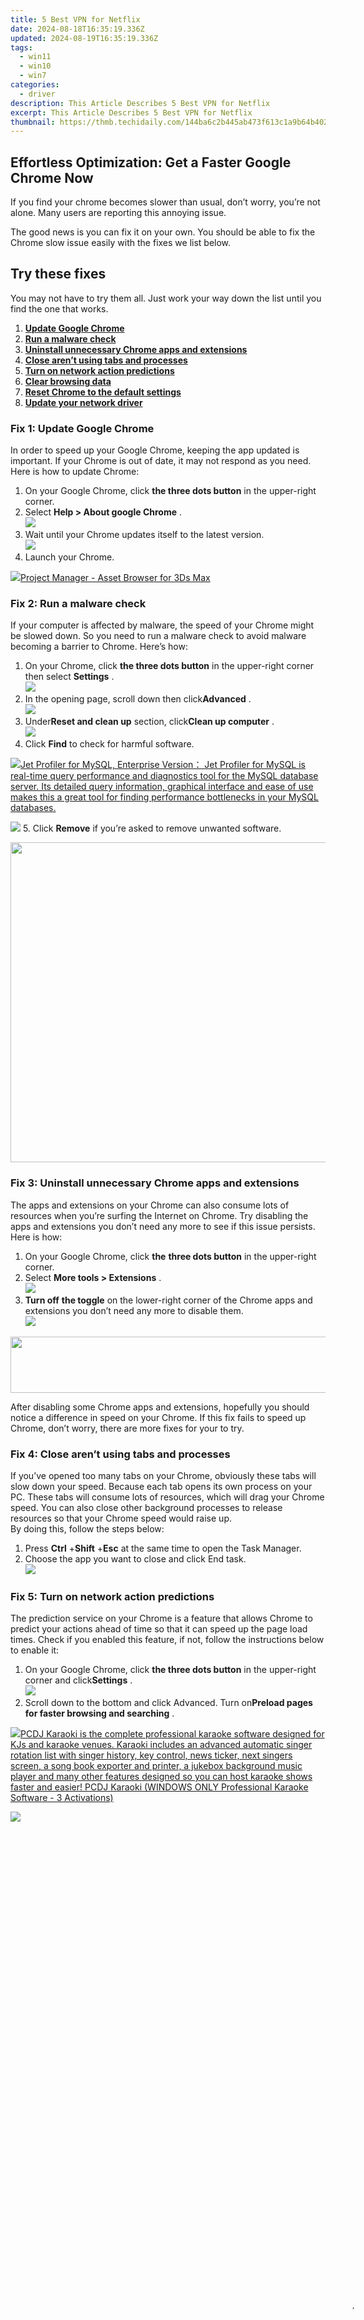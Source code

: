 ```yaml
---
title: 5 Best VPN for Netflix
date: 2024-08-18T16:35:19.336Z
updated: 2024-08-19T16:35:19.336Z
tags:
  - win11
  - win10
  - win7
categories:
  - driver
description: This Article Describes 5 Best VPN for Netflix
excerpt: This Article Describes 5 Best VPN for Netflix
thumbnail: https://thmb.techidaily.com/144ba6c2b445ab473f613c1a9b64b4025f153684504ed90b87c56b4f36e8f03d.jpg
---
```


## Effortless Optimization: Get a Faster Google Chrome Now

If you find your chrome becomes slower than usual, don’t worry, you’re not alone. Many users are reporting this annoying issue.

 The good news is you can fix it on your own. You should be able to fix the Chrome slow issue easily with the fixes we list below.

## Try these fixes

 You may not have to try them all. Just work your way down the list until you find the one that works.

1. **[Update Google Chrome](https://tools.techidaily.com/drivereasy/download/)**
2. **[Run a malware check](https://tools.techidaily.com/drivereasy/download/)**
3. **[Uninstall unnecessary Chrome apps and extensions](https://tools.techidaily.com/drivereasy/download/)**
4. **[Close aren’t using tabs and processes](https://tools.techidaily.com/drivereasy/download/)**
5. **[Turn on network action predictions](https://tools.techidaily.com/drivereasy/download/)**
6. **[Clear browsing data](https://tools.techidaily.com/drivereasy/download/)**
7. **[Reset Chrome to the default settings](https://tools.techidaily.com/drivereasy/download/)**
8. **[Update your network driver](https://tools.techidaily.com/drivereasy/download/)**

### Fix 1: Update Google Chrome

 In order to speed up your Google Chrome, keeping the app updated is important. If your Chrome is out of date, it may not respond as you need. Here is how to update Chrome:

1. On your Google Chrome, click **the three dots button** in the upper-right corner.
2. Select **Help > About google Chrome** .  
![](https://images.drivereasy.com/wp-content/uploads/2019/09/g1-1.jpg)
3. Wait until your Chrome updates itself to the latest version.  
![](https://images.drivereasy.com/wp-content/uploads/2018/09/Snap39.jpg)
4. Launch your Chrome.

<!-- affiliate ads begin -->
<a href="https://secure.2checkout.com/order/checkout.php?PRODS=4709458&QTY=1&AFFILIATE=108875&CART=1"><img src="https://3d-kstudio.com/wp-content/uploads/2014/02/Project-Manager-3D-Models-4-800x800.jpg" border="0">Project Manager - Asset Browser for 3Ds Max</a>
<!-- affiliate ads end -->
### Fix 2: Run a malware check

 If your computer is affected by malware, the speed of your Chrome might be slowed down. So you need to run a malware check to avoid malware becoming a barrier to Chrome. Here’s how:

1. On your Chrome, click **the three dots button** in the upper-right corner then select **Settings** .  
![](https://images.drivereasy.com/wp-content/uploads/2019/09/g2.jpg)
2. In the opening page, scroll down then click**Advanced** .  
![](https://images.drivereasy.com/wp-content/uploads/2019/09/g3.jpg)
3. Under**Reset and clean up** section, click**Clean up computer** .  
![](https://images.drivereasy.com/wp-content/uploads/2019/09/g4.jpg)
4. Click **Find** to check for harmful software.  
<!-- affiliate ads begin -->
<a href="https://secure.2checkout.com/order/checkout.php?PRODS=4576829&QTY=1&AFFILIATE=108875&CART=1"><img src="https://secure.avangate.com/images/merchant/9e740b84bb48a64dde25061566299467/products/copy_1_jp_box_big.png" border="0">Jet Profiler for MySQL, Enterprise Version： Jet Profiler for MySQL is real-time query performance and diagnostics tool for the MySQL database server. Its detailed query information, graphical interface and ease of use makes this a great tool for finding performance bottlenecks in your MySQL databases. </a>
<!-- affiliate ads end -->
![](https://images.drivereasy.com/wp-content/uploads/2019/09/g5.jpg)
5. Click **Remove** if you’re asked to remove unwanted software.
<!-- affiliate ads begin -->
<a href="https://ephamedtechinc.pxf.io/c/5597632/2095369/26400" target="_top" id="2095369"><img src="//a.impactradius-go.com/display-ad/26400-2095369" border="0" alt="" width="1024" height="512"/></a><img height="0" width="0" src="https://imp.pxf.io/i/5597632/2095369/26400" style="position:absolute;visibility:hidden;" border="0" />
<!-- affiliate ads end -->

### Fix 3: Uninstall unnecessary Chrome apps and extensions

 The apps and extensions on your Chrome can also consume lots of resources when you’re surfing the Internet on Chrome. Try disabling the apps and extensions you don’t need any more to see if this issue persists.  
 Here is how:

1. On your Google Chrome, click **the** **three dots button**  in the upper-right corner.
2. Select **More tools > Extensions** .  
![](https://images.drivereasy.com/wp-content/uploads/2019/09/g6.jpg)
3. **Turn off** **the toggle** on the lower-right corner of the Chrome apps and extensions you don’t need any more to disable them.  
![](https://images.drivereasy.com/wp-content/uploads/2018/09/Snap26-1.jpg)

<!-- affiliate ads begin -->
<a href="https://arkmc.pxf.io/c/5597632/427477/5172" target="_top" id="427477"><img src="//a.impactradius-go.com/display-ad/5172-427477" border="0" alt="" width="728" height="90"/></a><img height="0" width="0" src="https://arkmc.pxf.io/i/5597632/427477/5172" style="position:absolute;visibility:hidden;" border="0" />
<!-- affiliate ads end -->
 After disabling some Chrome apps and extensions, hopefully you should notice a difference in speed on your Chrome. If this fix fails to speed up Chrome, don’t worry, there are more fixes for your to try.

### Fix 4: Close aren’t using tabs and processes

 If you’ve opened too many tabs on your Chrome, obviously these tabs will slow down your speed. Because each tab opens its own process on your PC. These tabs will consume lots of resources, which will drag your Chrome speed. You can also close other background processes to release resources so that your Chrome speed would raise up.  
 By doing this, follow the steps below:

1. Press **Ctrl** +**Shift** +**Esc** at the same time to open the Task Manager.
2. Choose the app you want to close and click End task.  
![](https://images.drivereasy.com/wp-content/uploads/2019/09/g7.jpg)

### Fix 5: Turn on network action predictions

 The prediction service on your Chrome is a feature that allows Chrome to predict your actions ahead of time so that it can speed up the page load times. Check if you enabled this feature, if not, follow the instructions below to enable it:

1. On your Google Chrome, click **the three dots button**  in the upper-right corner and click**Settings** .  
![](https://images.drivereasy.com/wp-content/uploads/2019/09/g2.jpg)
2. Scroll down to the bottom and click Advanced. Turn on**Preload pages for faster browsing and searching** .  
<!-- affiliate ads begin -->
<a href="https://shop.pcdj.com/order/checkout.php?PRODS=4698832&QTY=1&AFFILIATE=108875&CART=1"> <img src="https://secure.avangate.com/images/merchant/47f4b6321e9fd8e8f7326a6adc1a7c1e/products/karaoki-new-searchresultspane.jpg" border="0">PCDJ Karaoki is the complete professional karaoke software designed for KJs and karaoke venues. Karaoki includes an advanced automatic singer rotation list with singer history, key control, news ticker, next singers screen, a song book exporter and printer, a jukebox background music player and many other features designed so you can host karaoke shows faster and easier! 
 PCDJ Karaoki (WINDOWS ONLY Professional Karaoke Software - 3 Activations)</a>
<!-- affiliate ads end -->
![](https://images.drivereasy.com/wp-content/uploads/2019/09/g8.jpg)

<!-- affiliate ads begin -->
<span id="1793213">
					<video width="1080" height="1620" style="cursor:pointer"
           poster="//a.impactradius-go.com/display-clicktoplayimage/1793213.jpeg"
           onclick="if(!this.playClicked){this.play();this.setAttribute('controls',true);this.playClicked=true;}">
	   <source src="//a.impactradius-go.com/display-ad/19135-1793213">
	   <img src="//a.impactradius-go.com/display-clicktoplayimage/1793213.jpeg" style="border: none; height: 100%; width: 100%; object-fit: contain">
	</video>
	<div style="width:1080px;text-align:center"><a href="javascript:window.open(decodeURIComponent('https%3A%2F%2Ftinyland.pxf.io%2Fc%2F5597632%2F1793213%2F19135'), '_blank');void(0);">Click here</a></div>
</span>
<img height="0" width="0" src="https://imp.pxf.io/i/5597632/1793213/19135" style="position:absolute;visibility:hidden;" border="0" />
<!-- affiliate ads end -->
### Fix 6: Clear browsing data

 To much cache and history data could affect the Chrome speed. So it is suggested that you clear the cache and browsing data to speed up your Chrome.

 **Note: This operation will clear all your browsing history, passwords and preferences on your browser** . And you will need to re-enter your passwords and re-adjust your preferences when you access all websites you have visited.

Here is how to do it:

1. In the Chrome address bar, copy and paste[chrome://settings/clearBrowserData](https://tools.techidaily.com/drivereasy/download/) . Then press**Enter** .
2. Set the time range to **cover from when you started to use your browser till now** .  
![](https://images.drivereasy.com/wp-content/uploads/2018/09/Snap29.jpg)

<!-- affiliate ads begin -->
<a href="https://printrendy.pxf.io/c/5597632/1453720/17020" target="_top" id="1453720"><img src="//a.impactradius-go.com/display-ad/17020-1453720" border="0" alt="" width="300" height="250"/></a><img height="0" width="0" src="https://imp.pxf.io/i/5597632/1453720/17020" style="position:absolute;visibility:hidden;" border="0" />
<!-- affiliate ads end -->
### Fix 7: Reset Chrome to the default settings

 This method is like a combination for Fix 3 and Fix 5\. It will clear temporary data and disable all extensions. But your bookmarks, history and saved passwords won’t be cleared.

1. On your Google Chrome, click **the three dots button**  in the upper-right corner and click**Settings** .  
![](https://images.drivereasy.com/wp-content/uploads/2019/09/g2.jpg)
2. Scroll down to the bottom and click**Advanced** .  
<!-- affiliate ads begin -->
<a href="https://secure.2checkout.com/order/checkout.php?PRODS=35038891&QTY=1&AFFILIATE=108875&CART=1"><img src="https://www.dupinout.com/wp-content/uploads/2021/12/DupInOut-New-Duplicate-Scan-Tab.png" border="0"></a>
<!-- affiliate ads end -->
![](https://images.drivereasy.com/wp-content/uploads/2019/09/g3.jpg)
3. Under**Reset and clean up** section, click**Restore settings to their original defaults** .  
<!-- affiliate ads begin -->
<a href="https://natural-cycles.sjv.io/c/5597632/2072199/17885" target="_top" id="2072199"><img src="//a.impactradius-go.com/display-ad/17885-2072199" border="0" alt="" width="300" height="300"/></a><img height="0" width="0" src="https://imp.pxf.io/i/5597632/2072199/17885" style="position:absolute;visibility:hidden;" border="0" />
<!-- affiliate ads end -->
![](https://images.drivereasy.com/wp-content/uploads/2019/09/g9.jpg)
4. Click **Reset settings** .  
<!-- affiliate ads begin -->
<a href="https://store.movavi.com/affiliate.php?ACCOUNT=MOVAVI&AFFILIATE=108875&PATH=https%3A%2F%2Fwww.movavi.com%3FAFFILIATE%3D108875%26RESOURCE%3DMovavi%2BVideo%2BConverter%2BBox"><img src="https://mcusercontent.com/0885a03ded3d480dca9287f12/images/8020c1dc-518e-3bdf-6e7b-e6d1bdf1597b.jpg" border="0"></a>
<!-- affiliate ads end -->
![](https://images.drivereasy.com/wp-content/uploads/2018/09/Snap37.jpg)

<!-- affiliate ads begin -->
<a href="https://store.massmailsoftware.com/order/checkout.php?PRODS=1095219&QTY=1&AFFILIATE=108875&CART=1"><img src="https://secure.avangate.com/images/merchant/dc87c13749315c7217cdc4ac692e704c/banera_for_partners-20_%281%29.jpg" border="0"></a>
<!-- affiliate ads end -->
### Fix 8:**Update your network driver**

 If the network driver on your PC is missing or outdated, it may also cause the Chrome slow issue. To speed up Chrome, you need to keep your network driver up to date.

There are two ways to update your drivers:

**[Option 1 – Manually](https://tools.techidaily.com/drivereasy/download/)**  – You’ll need some computer skills and patience to update your drivers this way, because you need to find exactly the right the driver online, download it and install it step by step.

OR

**[Option 2 – Automatically (Recommended)](https://www.drivereasy.com/knowledge/solved-speed-up-google-chrome-easily-quickly/#op2) [](https://tools.techidaily.com/drivereasy/download/)**  – This is the quickest and easiest option. It’s all done with just a couple of mouse clicks – easy even if you’re a computer newbie.

#### **Option 1 –** **Download and install the driver manually**

 To get the latest driver, you need to go to the manufacturer website, find the drivers corresponding with your specific flavor of Windows version (for example, Windows 32 bit) and download the driver manually.

 Once you’ve downloaded the correct drivers for your system, double-click on the downloaded file and follow the on-screen instructions to install the driver.

#### **Option 2 – Automatically update network drivers**

 If you don’t have the time, patience or computer skills to update your drivers manually, you can do it automatically with Driver Easy.

[Driver Easy](https://tools.techidaily.com/drivereasy/download/) will automatically recognize your system and find the correct drivers for it. You don’t need to know exactly what system your computer is running, you don’t need to risk downloading and installing the wrong driver, and you don’t need to worry about making a mistake when installing.

 You can update your drivers automatically with either the FREE or the [Pro version](https://tools.techidaily.com/drivereasy/download/) of Driver Easy. But with the [Pro version](https://tools.techidaily.com/drivereasy/download/) it takes just 2 clicks (and you get full support and a 30-day money back guarantee):

1. **[Download](https://tools.techidaily.com/drivereasy/download/)**  and install Driver Easy.
2. Run Driver Easy and click **Scan Now** button. Driver Easy will then scan your computer and detect any problem drivers.  
![](https://images.drivereasy.com/wp-content/uploads/2019/04/network1.jpg)
3. Click the **Update** button next to the driver to automatically download and install the correct version of this driver (you can do this with Free version). Or click **Update All** to automatically download and install the correct version of _all_ the drivers that are missing or out of date on your system (this requires the **[Pro version](https://tools.techidaily.com/drivereasy/download/)**  – you’ll be prompted to upgrade when you click Update All).  
![](https://images.drivereasy.com/wp-content/uploads/2019/04/network.jpg)
4. Reboot your computer and run Fortnite to check the black screen issue will appear or not.

 Hopefully one of the fixes above can help you resolve your problem. Please leave your comment below if you have any questions.

* [Chrome](https://tools.techidaily.com/drivereasy/download/)

<ins class="adsbygoogle"
     style="display:block"
     data-ad-format="autorelaxed"
     data-ad-client="ca-pub-7571918770474297"
     data-ad-slot="1223367746"></ins>



<ins class="adsbygoogle"
     style="display:block"
     data-ad-client="ca-pub-7571918770474297"
     data-ad-slot="8358498916"
     data-ad-format="auto"
     data-full-width-responsive="true"></ins>


